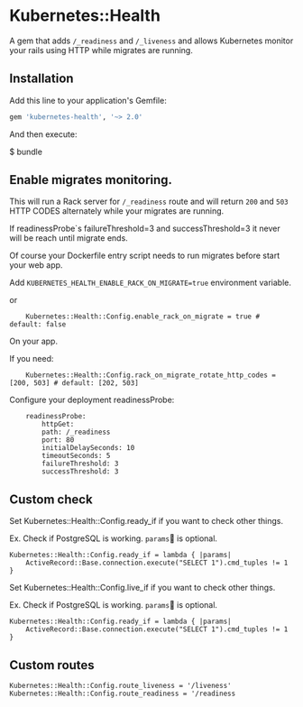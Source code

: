 # Kubernetes::Health

A gem that adds `/_readiness` and `/_liveness` and allows Kubernetes monitor your rails using HTTP while migrates are running.

## Installation

Add this line to your application's Gemfile:

```ruby
gem 'kubernetes-health', '~> 2.0'
```

And then execute:

$ bundle

## Enable migrates monitoring.

This will run a Rack server for `/_readiness` route and will return `200` and `503` HTTP CODES alternately while your migrates are running.

If readinessProbe\`s failureThreshold=3 and successThreshold=3 it never will be reach until migrate ends.

Of course your Dockerfile entry script needs to run migrates before start your web app.

Add `KUBERNETES_HEALTH_ENABLE_RACK_ON_MIGRATE=true` environment variable.

or

```
    Kubernetes::Health::Config.enable_rack_on_migrate = true # default: false
```

On your app.

If you need:

```
    Kubernetes::Health::Config.rack_on_migrate_rotate_http_codes = [200, 503] # default: [202, 503]
```

Configure your deployment readinessProbe:
```
    readinessProbe:
        httpGet:
        path: /_readiness
        port: 80
        initialDelaySeconds: 10
        timeoutSeconds: 5
        failureThreshold: 3
        successThreshold: 3
```

## Custom check

Set Kubernetes::Health::Config.ready_if if you want to check other things.

Ex. Check if PostgreSQL is working. `params` is optional.
```
Kubernetes::Health::Config.ready_if = lambda { |params|
    ActiveRecord::Base.connection.execute("SELECT 1").cmd_tuples != 1
}
```

Set Kubernetes::Health::Config.live_if if you want to check other things.

Ex. Check if PostgreSQL is working. `params` is optional.
```
Kubernetes::Health::Config.ready_if = lambda { |params|
    ActiveRecord::Base.connection.execute("SELECT 1").cmd_tuples != 1
}
```


## Custom routes
```
Kubernetes::Health::Config.route_liveness = '/liveness'
Kubernetes::Health::Config.route_readiness = '/readiness
```